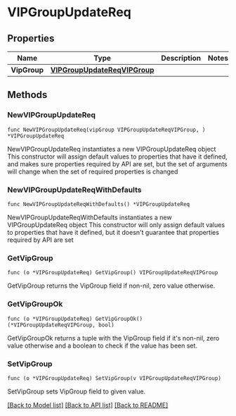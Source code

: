 # VIPGroupUpdateReq

## Properties

Name | Type | Description | Notes
------------ | ------------- | ------------- | -------------
**VipGroup** | [**VIPGroupUpdateReqVIPGroup**](VIPGroupUpdateReqVIPGroup.md) |  | 

## Methods

### NewVIPGroupUpdateReq

`func NewVIPGroupUpdateReq(vipGroup VIPGroupUpdateReqVIPGroup, ) *VIPGroupUpdateReq`

NewVIPGroupUpdateReq instantiates a new VIPGroupUpdateReq object
This constructor will assign default values to properties that have it defined,
and makes sure properties required by API are set, but the set of arguments
will change when the set of required properties is changed

### NewVIPGroupUpdateReqWithDefaults

`func NewVIPGroupUpdateReqWithDefaults() *VIPGroupUpdateReq`

NewVIPGroupUpdateReqWithDefaults instantiates a new VIPGroupUpdateReq object
This constructor will only assign default values to properties that have it defined,
but it doesn't guarantee that properties required by API are set

### GetVipGroup

`func (o *VIPGroupUpdateReq) GetVipGroup() VIPGroupUpdateReqVIPGroup`

GetVipGroup returns the VipGroup field if non-nil, zero value otherwise.

### GetVipGroupOk

`func (o *VIPGroupUpdateReq) GetVipGroupOk() (*VIPGroupUpdateReqVIPGroup, bool)`

GetVipGroupOk returns a tuple with the VipGroup field if it's non-nil, zero value otherwise
and a boolean to check if the value has been set.

### SetVipGroup

`func (o *VIPGroupUpdateReq) SetVipGroup(v VIPGroupUpdateReqVIPGroup)`

SetVipGroup sets VipGroup field to given value.



[[Back to Model list]](../README.md#documentation-for-models) [[Back to API list]](../README.md#documentation-for-api-endpoints) [[Back to README]](../README.md)


